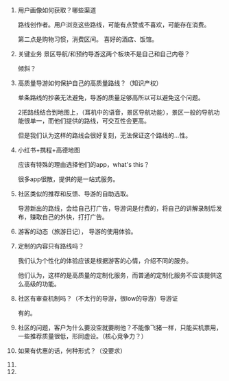 1. 用户画像如何获取？哪些渠道

   路线创作者。用户浏览这些路线，可能有点赞或不喜欢，可能存在消费。

   第二点是购物习惯，消费区间。 喜好的酒店、饭馆。

2. 关键业务 景区导航/和预约导游这两个板块不是自己和自己内卷？

   倾斜？

3. 高质量导游如何保护自己的高质量路线？（知识产权）

   单条路线的抄袭无法避免，导游的质量足够高所以可以避免这个问题。

   2把路线结合到地图上，（耳机中的语音，景区导航功能），景区一般的导航功能很单一，而他们提供的路线，可交互性会更高。

   但是我们认为这样的路线会很好复刻，无法保证这个路线的...性。

4. 小红书+携程+高德地图   

   应该有特殊的理由选择他们的app，what's this？ 

   很多app很散，提供的是一站式服务。

5. 社区类似的推荐和反馈、导游的自助选取。

   导游新出的路线，会给自己打广告，导游词是付费的，将自己的讲解录制后发布，赚取自己的外快，打打广告。

6. 游客的动态（旅游日记）， 导游的使用体验。

7. 定制的内容只有路线吗？

   我们认为个性化的体验应该是根据游客的心情，介绍不同的服务。

   他们认为，这样的是高质量的定制化服务，而普通的定制化服务不应该提供这么高级的功能。

8. 社区有审查机制吗？（不太行的导游，很low的导游）导游证

   有的。

9. 社区的问题，客户为什么要没空就要刷他？不能像飞猪一样，只能买机票用，一些推荐质量很低，形同虚设。（核心竞争力？）

10. 如果有优惠的话，何种形式？（没要求）

11. 

12. 

    